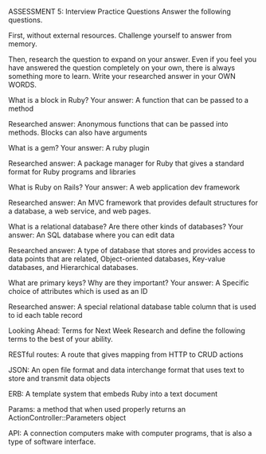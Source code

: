 ASSESSMENT 5: Interview Practice Questions
Answer the following questions.

First, without external resources. Challenge yourself to answer from memory.

Then, research the question to expand on your answer. Even if you feel you have answered the question completely on your own, there is always something more to learn. Write your researched answer in your OWN WORDS.

What is a block in Ruby?
Your answer: A function that can be passed to a method

Researched answer: Anonymous functions that can be passed into methods. Blocks can also have arguments

What is a gem?
Your answer: A ruby plugin

Researched answer: A package manager for Ruby that gives a standard format for Ruby programs and libraries

What is Ruby on Rails?
Your answer: A web application dev framework

Researched answer: An MVC framework that provides default structures for a database, a web service, and web pages.

What is a relational database? Are there other kinds of databases?
Your answer: An SQL database where you can edit data

Researched answer: A type of database that stores and provides access to data points that are related, Object-oriented databases, Key-value databases, and Hierarchical databases.

What are primary keys? Why are they important?
Your answer: A Specific choice of attributes which is used as an ID

Researched answer: A special relational database table column that is used to id each table record

Looking Ahead: Terms for Next Week
Research and define the following terms to the best of your ability.

RESTful routes: A route that gives mapping from HTTP to CRUD actions

JSON: An open file format and data interchange format that uses text to store and transmit data objects

ERB: A template system that embeds Ruby into a text document

Params: a method that when used properly returns an ActionController::Parameters object

API: A connection computers make with computer programs, that is also a type of software interface.
